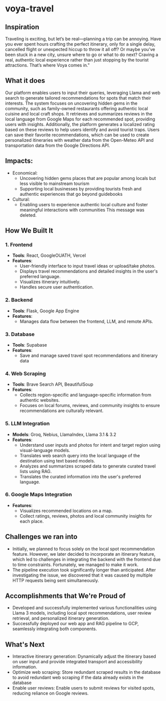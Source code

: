 # voya-travel
## Inspiration
Traveling is exciting, but let’s be real—planning a trip can be annoying. Have you ever spent hours crafting the perfect itinerary, only for a single delay, cancelled flight or unexpected hiccup to throw it all off? Or maybe you’ve been stuck in a new city, unsure where to go or what to do next? Craving a real, authentic local experience rather than just stopping by the tourist attractions. That’s where Voya comes in."

## What it does
Our platform enables users to input their queries, leveraging Llama and web search to generate tailored recommendations for spots that match their interests. The system focuses on uncovering hidden gems in the community, such as family-owned restaurants offering authentic local cuisine and local craft shops. It retrieves and summarizes reviews in the local language from Google Maps for each recommended spot, providing users with insights. Additionally, the platform generates a localized rating based on these reviews to help users identify and avoid tourist traps. Users can save their favorite recommendations, which can be used to create personalized itineraries with weather data from the Open-Meteo API and transportation data from the Google Directions API.
## Impacts:
- Economical:
  - Uncovering hidden gems places that are popular among locals but less visible to mainstream tourism
  - Supporting local businesses by providing tourists fresh and authentic experiences that go beyond guidebooks
- Cultural:
  - Enabling users to experience authentic local culture and foster meaningful interactions with communities
This message was deleted.

## How We Built It

### 1. **Frontend**
   - **Tools**: React, GoogleOUATH, Vercel
   - **Features**:
     - User-friendly interface to input travel ideas or upload/take photos.
     - Displays travel recommendations and detailed insights in the user's preferred language.
     - Visualizes itinerary intuitively.
     - Handles secure user authentication.

### 2. **Backend**
   - **Tools**: Flask, Google App Engine
   - **Features**:
     - Manages data flow between the frontend, LLM, and remote APIs.

### 3. **Database**
   - **Tools**: Supabase
   - **Features**:
     - Save and manage saved travel spot recommendations and itinerary data

### 4. **Web Scraping**
   - **Tools**: Brave Search API, BeautifulSoup
   - **Features**:
     - Collects region-specific and language-specific information from authentic websites.
     - Focuses on local forums, reviews, and community insights to ensure recommendations are culturally relevant.

### 5. **LLM Integration**
   - **Models**: Groq, Nebius, LlamaIndex, Llama 3.1 & 3.2 
   - **Features**:
     - Understand user inputs and photos for intent and target region using visual-language models.
     - Translates web search query into the local language of the destination using text based models.
     - Analyzes and summarizes scraped data to generate curated travel lists using RAG.
     - Translates the curated information into the user's preferred language.

### 6. **Google Maps Integration**
   - **Features**:
     - Visualizes recommended locations on a map.
     - Collect ratings, reviews, photos and local community insights for each place.
## Challenges we ran into
- Initially, we planned to focus solely on the local spot recommendation feature. However, we later decided to incorporate an itinerary feature, which led to challenges in integrating the backend with the frontend due to time constraints. Fortunately, we managed to make it work.
- The pipeline execution took significantly longer than anticipated. After investigating the issue, we discovered that it was caused by multiple HTTP requests being sent simultaneously.
## Accomplishments that We're Proud of
- Developed and successfully implemented various functionalities using Llama 3 models, including local spot recommendations, user review retrieval, and personalized itinerary generation.
- Successfully deployed our web app and RAG pipeline to GCP, seamlessly integrating both components.
## What's Next
- Interactive itinerary generation: Dynamically adjust the itinerary based on user input and provide integrated transport and accessibility information.
- Optimize web scraping: Store redundant scraped results in the database to avoid redundant web scraping if the data already exists in the database
- Enable user reviews: Enable users to submit reviews for visited spots, reducing reliance on Google reviews.

